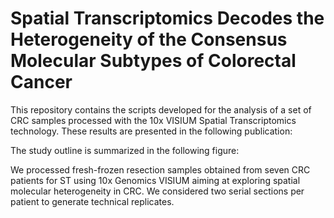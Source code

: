 # Spatial Transcriptomics Decodes the Heterogeneity of the Consensus Molecular Subtypes of Colorectal Cancer

This repository contains the scripts developed for the analysis of a set of CRC samples processed with the 10x VISIUM Spatial Transcriptomics technology. These results are presented in the following publication: 

The study outline is summarized in the following figure: 


We processed fresh-frozen resection samples obtained from seven CRC patients for ST using 10x Genomics VISIUM aiming at exploring spatial molecular heterogeneity in CRC. We considered two serial sections per patient to generate technical replicates.

